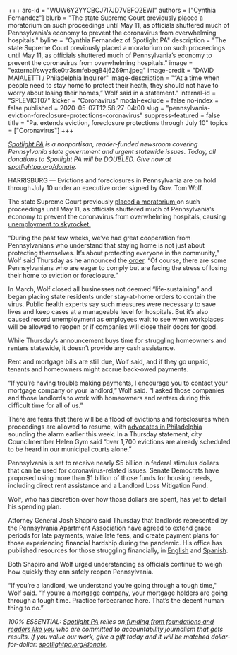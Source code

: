 +++
arc-id = "WUW6Y2YYCBCJ7I7JD7VEFO2EWI"
authors = ["Cynthia Fernandez"]
blurb = "The state Supreme Court previously placed a moratorium on such proceedings until May 11, as officials shuttered much of Pennsylvania’s economy to prevent the coronavirus from overwhelming hospitals."
byline = "Cynthia Fernandez of Spotlight PA"
description = "The state Supreme Court previously placed a moratorium on such proceedings until May 11, as officials shuttered much of Pennsylvania’s economy to prevent the coronavirus from overwhelming hospitals."
image = "external/swyzfke0tr3smfebeg84j6269m.jpeg"
image-credit = "DAVID MAIALETTI / Philadelphia Inquirer"
image-description = "“At a time when people need to stay home to protect their heath, they should not have to worry about losing their homes,” Wolf said in a statement."
internal-id = "SPLEVICT07"
kicker = "Coronavirus"
modal-exclude = false
no-index = false
published = 2020-05-07T12:58:27-04:00
slug = "pennsylvania-eviction-foreclosure-protections-coronavirus"
suppress-featured = false
title = "Pa. extends eviction, foreclosure protections through July 10"
topics = ["Coronavirus"]
+++

<a href="https://www.spotlightpa.org/"><i>Spotlight PA</i></a><i> is a nonpartisan, reader-funded newsroom covering Pennsylvania state government and urgent statewide issues. Today, all donations to Spotlight PA will be DOUBLED. Give now at </i><a href="https://www.spotlightpa.org/donate" target=_blank><i>spotlightpa.org/donate</i></a><i>.</i>

HARRISBURG — Evictions and foreclosures in Pennsylvania are on hold through July 10 under an executive order signed by Gov. Tom Wolf.

The state Supreme Court previously <a href="https://www.spotlightpa.org/news/2020/04/pennsylvania-coronavirus-evictions-moratorium-renters-tenants/" target=_blank>placed a moratorium </a>on such proceedings until May 11, as officials shuttered much of Pennsylvania’s economy to prevent the coronavirus from overwhelming hospitals, causing <a href="https://www.spotlightpa.org/news/2020/03/pennsylvania-pa-coronavirus-unemployment-claims-statewide-shutdown/" target=_blank>unemployment to skyrocket.</a>

“During the past few weeks, we’ve had great cooperation from Pennsylvanians who understand that staying home is not just about protecting themselves. It’s about protecting everyone in the community,” Wolf said Thursday as he announced the <a href="https://web.archive.org/web/20230117125801/https://www.governor.pa.gov/wp-content/uploads/2020/05/20200507-TWW-dispossession-of-property-order.pdf">order</a>. “Of course, there are some Pennsylvanians who are eager to comply but are facing the stress of losing their home to eviction or foreclosure.”

In March, Wolf closed all businesses not deemed “life-sustaining” and began placing state residents under stay-at-home orders to contain the virus. Public health experts say such measures were necessary to save lives and keep cases at a manageable level for hospitals. But it’s also caused record unemployment as employees wait to see when workplaces will be allowed to reopen or if companies will close their doors for good.

While Thursday’s announcement buys time for struggling homeowners and renters statewide, it doesn’t provide any cash assistance.

Rent and mortgage bills are still due, Wolf said, and if they go unpaid, tenants and homeowners might accrue back-owed payments.

“If you’re having trouble making payments, I encourage you to contact your mortgage company or your landlord,” Wolf said. “I asked those companies and those landlords to work with homeowners and renters during this difficult time for all of us.”

There are fears that there will be a flood of evictions and foreclosures when proceedings are allowed to resume, with <a href="https://www.inquirer.com/real-estate/housing/eviction-philadelphia-coronavirus-rent-reinvestment-fund-20200505.html" target=_blank>advocates in Philadelphia</a> sounding the alarm earlier this week. In a Thursday statement, city Councilmember Helen Gym said “over 1,700 evictions are already scheduled to be heard in our municipal courts alone.”

Pennsylvania is set to receive nearly $5 billion in federal stimulus dollars that can be used for coronavirus-related issues. Senate Democrats have proposed using more than $1 billion of those funds for housing needs, including direct rent assistance and a Landlord Loss Mitigation Fund.

Wolf, who has discretion over how those dollars are spent, has yet to detail his spending plan.

Attorney General Josh Shapiro said Thursday that landlords represented by the Pennsylvania Apartment Association have agreed to extend grace periods for late payments, waive late fees, and create payment plans for those experiencing financial hardship during the pandemic. His office has published resources for those struggling financially, in <a href="https://web.archive.org/web/20220222011605/https://www.attorneygeneral.gov/covid19/">English</a> and <a href="https://web.archive.org/web/20220224101722/https://www.attorneygeneral.gov/covid-rights-esp/">Spanish</a>.

Both Shapiro and Wolf urged understanding as officials continue to weigh how quickly they can safely reopen Pennsylvania.

“If you’re a landlord, we understand you’re going through a tough time," Wolf said. “If you’re a mortgage company, your mortgage holders are going through a tough time. Practice forbearance here. That’s the decent human thing to do.”

<i>100% ESSENTIAL: </i><a href="https://www.spotlightpa.org/"><i>Spotlight PA</i></a><i> relies on</i><a href="https://www.spotlightpa.org/support"><i> funding from foundations and readers like you</i></a><i> who are committed to accountability journalism that gets results. If you value our work, give a gift today and it will be matched dollar-for-dollar: </i><a href="https://www.spotlightpa.org/donate"><i>spotlightpa.org/donate</i></a><i>.</i>
